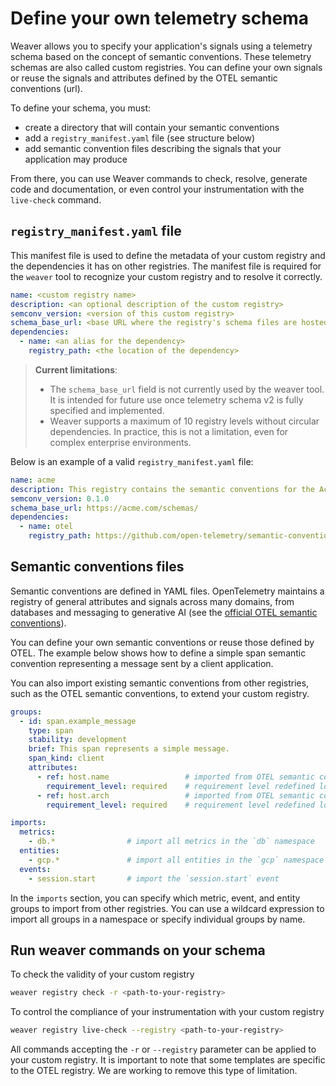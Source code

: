 # Define your own telemetry schema

Weaver allows you to specify your application's signals using a telemetry schema
based on the concept of semantic conventions. These telemetry schemas are also
called custom registries. You can define your own signals or reuse the signals
and attributes defined by the OTEL semantic conventions (url).

To define your schema, you must:

- create a directory that will contain your semantic conventions
- add a `registry_manifest.yaml` file (see structure below)
- add semantic convention files describing the signals that your application may
  produce

From there, you can use Weaver commands to check, resolve, generate code and
documentation, or even control your instrumentation with the `live-check`
command.

## `registry_manifest.yaml` file

This manifest file is used to define the metadata of your custom registry and
the dependencies it has on other registries. The manifest file is required for
the `weaver` tool to recognize your custom registry and to resolve it correctly.

```yaml
name: <custom registry name>
description: <an optional description of the custom registry>
semconv_version: <version of this custom registry>
schema_base_url: <base URL where the registry's schema files are hosted>
dependencies:
  - name: <an alias for the dependency>
    registry_path: <the location of the dependency>
```

> **Current limitations**:
> - The `schema_base_url` field is not currently used by the weaver tool. It is
    intended for future use once telemetry schema v2 is fully specified and
    implemented.
> - Weaver supports a maximum of 10 registry levels without circular
    dependencies. In practice, this is not a limitation, even for complex
    enterprise environments.

Below is an example of a valid `registry_manifest.yaml` file:

```yaml
name: acme
description: This registry contains the semantic conventions for the Acme vendor.
semconv_version: 0.1.0
schema_base_url: https://acme.com/schemas/
dependencies:
  - name: otel
    registry_path: https://github.com/open-telemetry/semantic-conventions/archive/refs/tags/v1.34.0.zip[model]
```

## Semantic conventions files

Semantic conventions are defined in YAML files. OpenTelemetry maintains a
registry of general attributes and signals across many domains, from databases
and messaging to generative AI (see
the [official OTEL semantic conventions](https://opentelemetry.io/docs/specs/semconv/)).

You can define your own semantic conventions or reuse those defined by OTEL. The
example below shows how to define a simple span semantic convention representing
a message sent by a client application.

You can also import existing semantic conventions from other registries, such as
the OTEL semantic conventions, to extend your custom registry.

```yaml
groups:
  - id: span.example_message
    type: span
    stability: development
    brief: This span represents a simple message.
    span_kind: client
    attributes:
      - ref: host.name                 # imported from OTEL semantic conventions
        requirement_level: required    # requirement level redefined locally
      - ref: host.arch                 # imported from OTEL semantic conventions
        requirement_level: required    # requirement level redefined locally

imports:
  metrics:
    - db.*                # import all metrics in the `db` namespace
  entities:
    - gcp.*               # import all entities in the `gcp` namespace
  events:
    - session.start       # import the `session.start` event
```

In the `imports` section, you can specify which metric, event, and entity groups
to import from other registries. You can use a wildcard expression to import all
groups in a namespace or specify individual groups by name.

## Run weaver commands on your schema

To check the validity of your custom registry

```bash
weaver registry check -r <path-to-your-registry>
```

To control the compliance of your instrumentation with your custom registry

```bash
weaver registry live-check --registry <path-to-your-registry>
```

All commands accepting the `-r` or `--registry` parameter can be applied to your
custom registry. It is important to note that some templates are specific to the
OTEL registry. We are working to remove this type of limitation.
